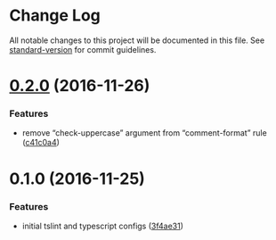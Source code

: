 # Change Log

All notable changes to this project will be documented in this file. See [standard-version](https://github.com/conventional-changelog/standard-version) for commit guidelines.

<a name="0.2.0"></a>
# [0.2.0](https://github.com/clebert/ts-config/compare/v0.1.0...v0.2.0) (2016-11-26)


### Features

* remove “check-uppercase” argument from “comment-format” rule ([c41c0a4](https://github.com/clebert/ts-config/commit/c41c0a4))



<a name="0.1.0"></a>
# 0.1.0 (2016-11-25)


### Features

* initial tslint and typescript configs ([3f4ae31](https://github.com/clebert/ts-config/commit/3f4ae31))
